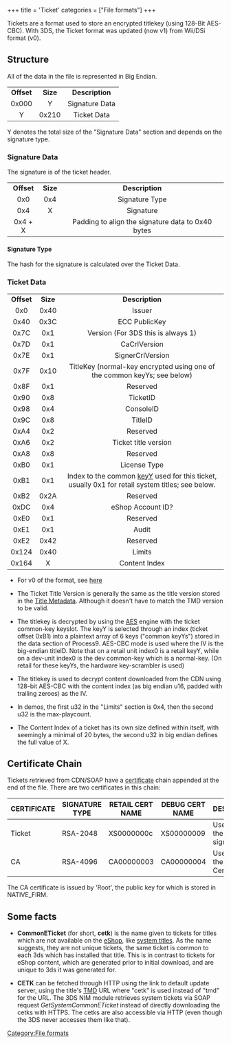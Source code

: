 +++
title = 'Ticket'
categories = ["File formats"]
+++

Tickets are a format used to store an encrypted titlekey (using 128-Bit
AES-CBC). With 3DS, the Ticket format was updated (now v1) from Wii/DSi
format (v0).

## Structure

All of the data in the file is represented in Big Endian.

|            |          |                 |
|:----------:|:--------:|:---------------:|
| **Offset** | **Size** | **Description** |
|   0x000    |    Y     | Signature Data  |
|     Y      |  0x210   |   Ticket Data   |

Y denotes the total size of the "Signature Data" section and depends on
the signature type.

### Signature Data

The signature is of the ticket header.

|            |          |                                                   |
|:----------:|:--------:|:-------------------------------------------------:|
| **Offset** | **Size** |                  **Description**                  |
|    0x0     |   0x4    |                  Signature Type                   |
|    0x4     |    X     |                     Signature                     |
|  0x4 + X   |          | Padding to align the signature data to 0x40 bytes |

#### Signature Type

The hash for the signature is calculated over the Ticket Data.

### Ticket Data

|            |          |                                                                                                                   |
|:----------:|:--------:|:-----------------------------------------------------------------------------------------------------------------:|
| **Offset** | **Size** |                                                  **Description**                                                  |
|    0x0     |   0x40   |                                                      Issuer                                                       |
|    0x40    |   0x3C   |                                                   ECC PublicKey                                                   |
|    0x7C    |   0x1    |                                        Version (For 3DS this is always 1)                                         |
|    0x7D    |   0x1    |                                                   CaCrlVersion                                                    |
|    0x7E    |   0x1    |                                                 SignerCrlVersion                                                  |
|    0x7F    |   0x10   |                     TitleKey (normal-key encrypted using one of the common keyYs; see below)                      |
|    0x8F    |   0x1    |                                                     Reserved                                                      |
|    0x90    |   0x8    |                                                     TicketID                                                      |
|    0x98    |   0x4    |                                                     ConsoleID                                                     |
|    0x9C    |   0x8    |                                                      TitleID                                                      |
|    0xA4    |   0x2    |                                                     Reserved                                                      |
|    0xA6    |   0x2    |                                               Ticket title version                                                |
|    0xA8    |   0x8    |                                                     Reserved                                                      |
|    0xB0    |   0x1    |                                                   License Type                                                    |
|    0xB1    |   0x1    | Index to the common [keyY](AES "wikilink") used for this ticket, usually 0x1 for retail system titles; see below. |
|    0xB2    |   0x2A   |                                                     Reserved                                                      |
|    0xDC    |   0x4    |                                                 eShop Account ID?                                                 |
|    0xE0    |   0x1    |                                                     Reserved                                                      |
|    0xE1    |   0x1    |                                                       Audit                                                       |
|    0xE2    |   0x42   |                                                     Reserved                                                      |
|   0x124    |   0x40   |                                                      Limits                                                       |
|   0x164    |    X     |                                                   Content Index                                                   |

- For v0 of the format, see
  [here](Talk:Ticket#ticket_format_0 "wikilink")

<!-- -->

- The Ticket Title Version is generally the same as the title version
  stored in the [Title Metadata](TMD "wikilink"). Although it doesn't
  have to match the TMD version to be valid.

<!-- -->

- The titlekey is decrypted by using the [AES](AES "wikilink") engine
  with the ticket common-key keyslot. The keyY is selected through an
  index (ticket offset 0xB1) into a plaintext array of 6 keys ("common
  keyYs") stored in the data section of Process9. AES-CBC mode is used
  where the IV is the big-endian titleID. Note that on a retail unit
  index0 is a retail keyY, while on a dev-unit index0 is the dev
  common-key which is a normal-key. (On retail for these keyYs, the
  hardware key-scrambler is used)

<!-- -->

- The titlekey is used to decrypt content downloaded from the CDN using
  128-bit AES-CBC with the content index (as big endian u16, padded with
  trailing zeroes) as the IV.

<!-- -->

- In demos, the first u32 in the "Limits" section is 0x4, then the
  second u32 is the max-playcount.

<!-- -->

- The Content Index of a ticket has its own size defined within itself,
  with seemingly a minimal of 20 bytes, the second u32 in big endian
  defines the full value of X.

## Certificate Chain

Tickets retrieved from CDN/SOAP have a
[certificate](Certificates "wikilink") chain appended at the end of the
file. There are two certificates in this chain:

| CERTIFICATE | SIGNATURE TYPE | RETAIL CERT NAME | DEBUG CERT NAME | DESCRIPTION                           |
|-------------|----------------|------------------|-----------------|---------------------------------------|
| Ticket      | RSA-2048       | XS0000000c       | XS00000009      | Used to verify the Ticket signature   |
| CA          | RSA-4096       | CA00000003       | CA00000004      | Used to verify the Ticket Certificate |

The CA certificate is issued by 'Root', the public key for which is
stored in NATIVE_FIRM.

## Some facts

- **CommonETicket** (for short, **cetk**) is the name given to tickets
  for titles which are not available on the [eShop](EShop "wikilink"),
  like [system titles](Title_list#ctr_system_titles "wikilink"). As the
  name suggests, they are not unique tickets, the same ticket is common
  to each 3ds which has installed that title. This is in contrast to
  tickets for eShop content, which are generated prior to initial
  download, and are unique to 3ds it was generated for.

<!-- -->

- **CETK** can be fetched through HTTP using the link to default update
  server, using the title's [TMD](TMD "wikilink") URL where "cetk" is
  used instead of "tmd" for the URL. The 3DS NIM module retrieves system
  tickets via SOAP request *GetSystemCommonETicket* instead of directly
  downloading the cetks with HTTPS. The cetks are also accessible via
  HTTP (even though the 3DS never accesses them like that).

[Category:File formats](Category:File_formats "wikilink")
